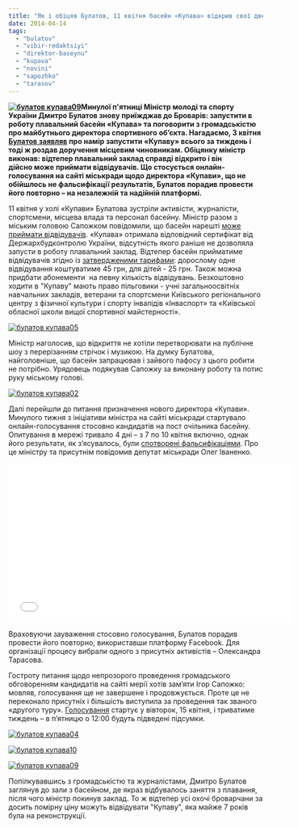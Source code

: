 ```yaml
---
title: "Як і обіцяв Булатов, 11 квітня басейн «Купава» відкрив свої двері для відвідувачів"
date: 2014-04-14
tags: 
  - "bulatov"
  - "vibir-redaktsiyi"
  - "direktor-baseynu"
  - "kupava"
  - "novini"
  - "sapozhko"
  - "tarasov"
---
```


**[![булатов купава09](https://mpz.brovary.org/wp-content/uploads/2014/04/bulatov-kupava09.jpg)](https://mpz.brovary.org/wp-content/uploads/2014/04/bulatov-kupava09.jpg)Минулої п'ятниці Міністр молоді та спорту України Дмитро Булатов знову приїжджав до Броварів: запустити в роботу плавальний басейн «Купава» та поговорити з громадськістю про майбутнього директора спортивного об’єкта. Нагадаємо, 3 квітня [Булатов заявляв](https://mpz.brovary.org/ministr-molodi-i-sportu-bulatov-kupava-mozhe-zapratsyuvati-cherez-tizhden/) про намір запустити «Купаву» всього за тиждень і тоді ж роздав доручення місцевим чиновникам. Обіцянку міністр виконав: відтепер плавальний заклад справді відкрито і він дійсно може приймати відвідувачів. Що стосується онлайн-голосування на сайті міськради щодо директора «Купави», що не обійшлось не фальсифікації результатів, Булатов порадив провести його повторно – на незалежній та надійній платформі.**

11 квітня у холі «Купави» Булатова зустріли активісти, журналісти, спортсмени, місцева влада та персонал басейну. Міністр разом з міським головою Сапожком повідомили, що басейн нарешті [може приймати відвідувачів](http://www.brovary.kiev.ua/rozporyadzhennya-m%D1%96skogo-golovi-346). «Купава» отримала відповідний сертифікат від Держархбудконтролю України, відсутність якого раніше не дозволяла запусти в роботу плавальний заклад. Відтепер басейн прийматиме відвідувачів згідно із [затвердженими тарифами](http://www.brovary.kiev.ua/r%D1%96shennya-vikonavchogo-kom%D1%96tetu-1056): дорослому одне відвідування коштуватиме 45 грн, для дітей - 25 грн. Також можна придбати абонементи  на певну кількість відвідувань. Безкоштовно ходити в "Купаву" мають право пільговики - учні загальноосвітніх навчальних закладів, ветерани та спортсмени Київського регіонального центру з фізичної культури і спорту інвалідів «Інваспорт» та «Київської обласної школи вищої спортивної майстерності».

[![булатов купава05](https://mpz.brovary.org/wp-content/uploads/2014/04/bulatov-kupava05.jpg)](https://mpz.brovary.org/wp-content/uploads/2014/04/bulatov-kupava05.jpg)

Міністр наголосив, що відкриття не хотіли перетворювати на публічне шоу з перерізанням стрічок і музикою. На думку Булатова, найголовніше, що басейн запрацював і зайвого пафосу з цього робити не потрібно. Урядовець подякував Сапожку за виконану роботу та потис руку міському голові.

[![булатов купава02](https://mpz.brovary.org/wp-content/uploads/2014/04/bulatov-kupava02.jpg)](https://mpz.brovary.org/wp-content/uploads/2014/04/bulatov-kupava02.jpg)

Далі перейшли до питання призначення нового директора «Купави». Минулого тижня з ініціативи міністра на сайті міськради стартувало онлайн-голосування стосовно кандидатів на пост очільника басейну. Опитування в мережі тривало 4 дні – з 7 по 10 квітня включно, однак його результати, як з’ясувалось, були [спотворені фальсифікаціями](https://mpz.brovary.org/publichne-priznachennya-direktora-kupavi-vlada-prodovzhuye-grati-v-naperstki/). Про це міністру та присутнім повідомив депутат міськради Олег Іваненко.

<iframe src="//www.youtube.com/embed/bE9q7xqaU-c" height="315" width="560" allowfullscreen frameborder="0"></iframe>

Враховуючи зауваження стосовно голосування, Булатов порадив провести його повторно, використавши платформу Facebook. Для організації процесу вибрали одного з присутніх активістів – Олександра Тарасова.

Гостроту питання щодо непрозорого проведення громадського обговоренням кандидатів на сайті мерії хотів зам’яти Ігор Сапожко: мовляв, голосування ще не завершене і продовжується. Проте це не переконало присутніх і більшість виступила за проведення так званого «другого туру». [Голосування](http://kupava.cobat.com.ua/programs/kershov?fb_action_ids=659080414129864&fb_action_types=og.likes&fb_source=aggregation&fb_aggregation_id=288381481237582) стартує у вівторок, 15 квітня, і триватиме тиждень – в п’ятницю о 12:00 будуть підведені підсумки.

[![булатов купава04](https://mpz.brovary.org/wp-content/uploads/2014/04/bulatov-kupava04.jpg)](https://mpz.brovary.org/wp-content/uploads/2014/04/bulatov-kupava04.jpg)

[![булатов купава10](https://mpz.brovary.org/wp-content/uploads/2014/04/bulatov-kupava10.jpg)](https://mpz.brovary.org/wp-content/uploads/2014/04/bulatov-kupava10.jpg)

[![булатов купава09](https://mpz.brovary.org/wp-content/uploads/2014/04/bulatov-kupava09.jpg)](https://mpz.brovary.org/wp-content/uploads/2014/04/bulatov-kupava09.jpg)

Попілкувавшись з громадськістю та журналістами, Дмитро Булатов заглянув до зали з басейном, де якраз відбувалось заняття з плавання, після чого міністр покинув заклад. То ж відтепер усі охочі броварчани за досить помірну ціну можуть відвідувати "Купаву", яка майже 7 років була на реконструкції.
